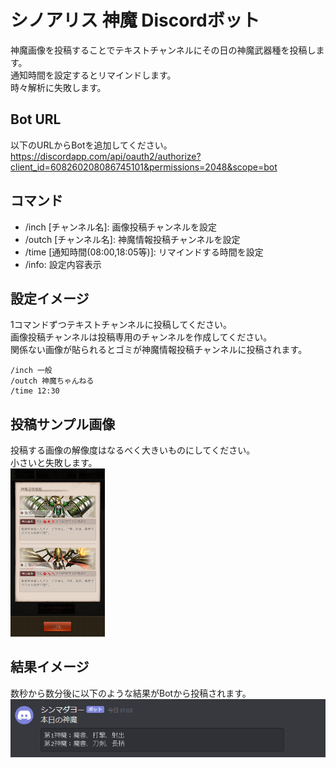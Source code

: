 # シノアリス 神魔 Discordボット
神魔画像を投稿することでテキストチャンネルにその日の神魔武器種を投稿します。  
通知時間を設定するとリマインドします。  
時々解析に失敗します。  

## Bot URL
以下のURLからBotを追加してください。  
https://discordapp.com/api/oauth2/authorize?client_id=608260208086745101&permissions=2048&scope=bot

## コマンド
* /inch [チャンネル名]: 画像投稿チャンネルを設定
* /outch [チャンネル名]: 神魔情報投稿チャンネルを設定
* /time [通知時間(08:00,18:05等)]: リマインドする時間を設定
* /info: 設定内容表示

## 設定イメージ
1コマンドずつテキストチャンネルに投稿してください。  
画像投稿チャンネルは投稿専用のチャンネルを作成してください。  
関係ない画像が貼られるとゴミが神魔情報投稿チャンネルに投稿されます。  
```
/inch 一般
/outch 神魔ちゃんねる
/time 12:30
```

## 投稿サンプル画像
投稿する画像の解像度はなるべく大きいものにしてください。  
小さいと失敗します。  
<img src="https://github.com/hoshigakky/shinma_bot/blob/master/data/%E6%97%8B%E9%A2%A8%E3%81%AE%E5%8E%84%E7%81%BD_%E6%97%A5%E8%BC%AA%E3%81%AE%E5%8E%84%E7%81%BD.png" width="30%" />

## 結果イメージ
数秒から数分後に以下のような結果がBotから投稿されます。  
![](https://github.com/hoshigakky/shinma_bot/blob/master/data/result_sample.png)
